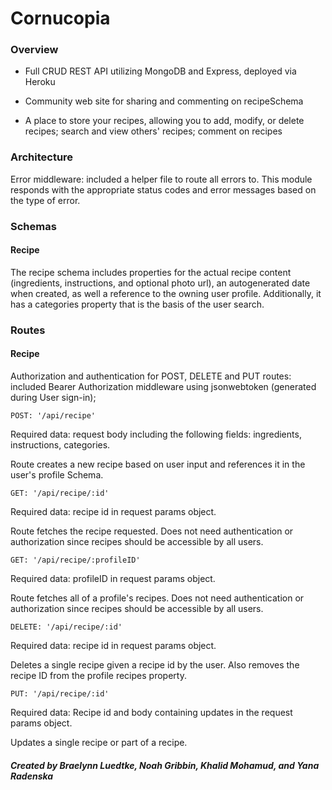 # Cornucopia

### Overview

* Full CRUD REST API utilizing MongoDB and Express, deployed via Heroku

* Community web site for sharing and commenting on recipeSchema

* A place to store your recipes, allowing you to add, modify, or delete recipes; search and view others' recipes; comment on recipes


### Architecture

Error middleware: included a helper file to route all errors to. This module responds with the appropriate status codes and error messages based on the type of error.

### Schemas

#### Recipe

The recipe schema includes properties for the actual recipe content (ingredients, instructions, and optional photo url), an autogenerated date when created, as well a reference to the owning user profile. Additionally, it has a categories property that is the basis of the user search.

### Routes

#### Recipe

Authorization and authentication for POST, DELETE and PUT routes: included Bearer Authorization middleware using jsonwebtoken (generated during User sign-in);

```
POST: '/api/recipe'
```

Required data: request body including the following fields: ingredients, instructions, categories.

Route creates a new recipe based on user input and references it in the user's profile Schema.

```
GET: '/api/recipe/:id'
```

Required data: recipe id in request params object.

Route fetches the recipe requested. Does not need authentication or authorization since recipes should be accessible by all users.

```
GET: '/api/recipe/:profileID'
```

Required data: profileID in request params object.

Route fetches all of a profile's recipes. Does not need authentication or authorization since recipes should be accessible by all users.

```
DELETE: '/api/recipe/:id'
```

Required data: recipe id in request params object.

Deletes a single recipe given a recipe id by the user. Also removes the recipe ID from the profile recipes property.


```
PUT: '/api/recipe/:id'
```

Required data: Recipe id and body containing updates in the request params object.

Updates a single recipe or part of a recipe.


##### Created by Braelynn Luedtke, Noah Gribbin, Khalid Mohamud, and Yana Radenska
